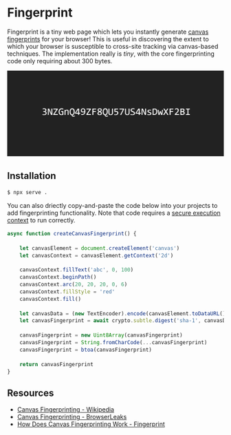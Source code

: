 # Fingerprint

Fingerprint is a tiny web page which lets you instantly generate [canvas fingerprints](https://en.wikipedia.org/wiki/Canvas_fingerprinting) for your browser! This is useful in discovering the extent to which your browser is susceptible to cross-site tracking via canvas-based techniques. The implementation really is *tiny*, with the core fingerprinting code only requiring about 300 bytes. 

<img src='./fingerprint.png'>


## Installation

```sh
$ npx serve .
```

You can also driectly copy-and-paste the code below into your projects to add fingerprinting functionality. Note that code requires a [secure execution context](https://developer.mozilla.org/en-US/docs/Web/Security/Secure_Contexts) to run correctly.


```js
async function createCanvasFingerprint() {

	let canvasElement = document.createElement('canvas')
	let canvasContext = canvasElement.getContext('2d')

	canvasContext.fillText('abc', 0, 100)
	canvasContext.beginPath()
	canvasContext.arc(20, 20, 20, 0, 6)
	canvasContext.fillStyle = 'red'
	canvasContext.fill()

	let canvasData = (new TextEncoder).encode(canvasElement.toDataURL())
	let canvasFingerprint = await crypto.subtle.digest('sha-1', canvasData)

	canvasFingerprint = new Uint8Array(canvasFingerprint)
	canvasFingerprint = String.fromCharCode(...canvasFingerprint)
	canvasFingerprint = btoa(canvasFingerprint)

	return canvasFingerprint 
}
```


## Resources

* [Canvas Fingerprinting - Wikipedia](https://en.wikipedia.org/wiki/Canvas_fingerprinting)
* [Canvas Fingerprinting - BrowserLeaks](https://browserleaks.com/canvas)
* [How Does Canvas Fingerprinting Work - Fingerprint](https://fingerprint.com/blog/canvas-fingerprinting/)
